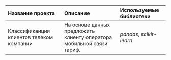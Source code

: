 | Название проекта | Описание | Используемые библиотеки | 
| :---------------------- | :---------------------- | :---------------------- |
| Классификаиция клиентов телеком компании| На основе данных предложить клиенту оператора мобильной связи тариф. | *pandas*, *scikit-learn* |
